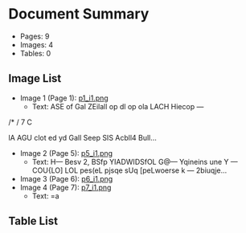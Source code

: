 # Document Summary

- Pages: 9
- Images: 4
- Tables: 0

## Image List

- Image 1 (Page 1): [p1_i1.png](pdf_images/p1_i1.png)
  - Text: ASE of Gal ZEilall op dl op ola LACH Hiecop —

/* / 7 C

lA AGU clot ed yd Gall Seep SIS Acbll4 Bull...
- Image 2 (Page 5): [p5_i1.png](pdf_images/p5_i1.png)
  - Text: H— Besv 2, BSfp YIADWIDSfOL
G@— Yqineins une Y — COU{LO] LOL pes(eL pjsqe sUq [peLwoerse
k — 2biuqje...
- Image 3 (Page 6): [p6_i1.png](pdf_images/p6_i1.png)
- Image 4 (Page 7): [p7_i1.png](pdf_images/p7_i1.png)
  - Text: =a

## Table List

